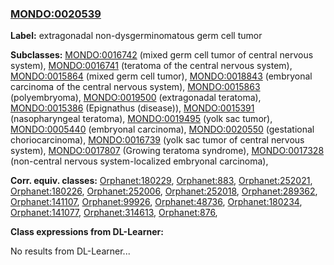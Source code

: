
### [MONDO:0020539](http://purl.obolibrary.org/obo/MONDO_0020539)
**Label:** extragonadal non-dysgerminomatous germ cell tumor

**Subclasses:** [MONDO:0016742](http://purl.obolibrary.org/obo/MONDO_0016742) (mixed germ cell tumor of central nervous system), [MONDO:0016741](http://purl.obolibrary.org/obo/MONDO_0016741) (teratoma of the central nervous system), [MONDO:0015864](http://purl.obolibrary.org/obo/MONDO_0015864) (mixed germ cell tumor), [MONDO:0018843](http://purl.obolibrary.org/obo/MONDO_0018843) (embryonal carcinoma of the central nervous system), [MONDO:0015863](http://purl.obolibrary.org/obo/MONDO_0015863) (polyembryoma), [MONDO:0019500](http://purl.obolibrary.org/obo/MONDO_0019500) (extragonadal teratoma), [MONDO:0015386](http://purl.obolibrary.org/obo/MONDO_0015386) (Epignathus (disease)), [MONDO:0015391](http://purl.obolibrary.org/obo/MONDO_0015391) (nasopharyngeal teratoma), [MONDO:0019495](http://purl.obolibrary.org/obo/MONDO_0019495) (yolk sac tumor), [MONDO:0005440](http://purl.obolibrary.org/obo/MONDO_0005440) (embryonal carcinoma), [MONDO:0020550](http://purl.obolibrary.org/obo/MONDO_0020550) (gestational choriocarcinoma), [MONDO:0016739](http://purl.obolibrary.org/obo/MONDO_0016739) (yolk sac tumor of central nervous system), [MONDO:0017807](http://purl.obolibrary.org/obo/MONDO_0017807) (Growing teratoma syndrome), [MONDO:0017328](http://purl.obolibrary.org/obo/MONDO_0017328) (non-central nervous system-localized embryonal carcinoma), 

**Corr. equiv. classes:** [Orphanet:180229](http://www.orpha.net/ORDO/Orphanet_180229), [Orphanet:883](http://www.orpha.net/ORDO/Orphanet_883), [Orphanet:252021](http://www.orpha.net/ORDO/Orphanet_252021), [Orphanet:180226](http://www.orpha.net/ORDO/Orphanet_180226), [Orphanet:252006](http://www.orpha.net/ORDO/Orphanet_252006), [Orphanet:252018](http://www.orpha.net/ORDO/Orphanet_252018), [Orphanet:289362](http://www.orpha.net/ORDO/Orphanet_289362), [Orphanet:141107](http://www.orpha.net/ORDO/Orphanet_141107), [Orphanet:99926](http://www.orpha.net/ORDO/Orphanet_99926), [Orphanet:48736](http://www.orpha.net/ORDO/Orphanet_48736), [Orphanet:180234](http://www.orpha.net/ORDO/Orphanet_180234), [Orphanet:141077](http://www.orpha.net/ORDO/Orphanet_141077), [Orphanet:314613](http://www.orpha.net/ORDO/Orphanet_314613), [Orphanet:876](http://www.orpha.net/ORDO/Orphanet_876), 

**Class expressions from DL-Learner:**

No results from DL-Learner...




